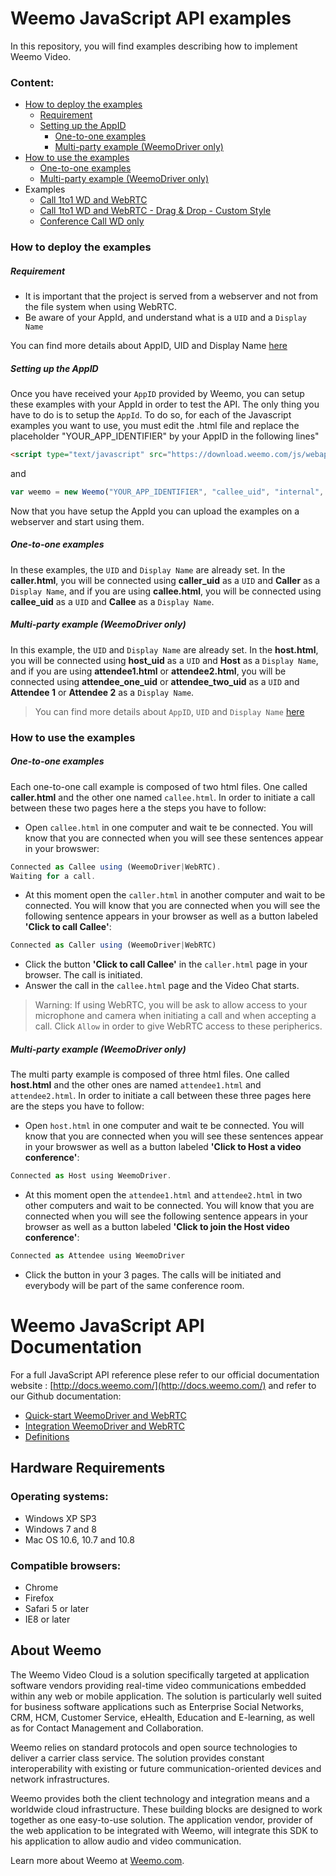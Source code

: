 # Weemo JavaScript API examples 


In this repository, you will find examples describing how to implement Weemo Video.


### Content:
- [How to deploy the examples](https://github.com/weemo/Weemo.js/tree/master/examples#how-to-deploy-the-examples)
    - [Requirement](https://github.com/weemo/Weemo.js/tree/master/examples#requirement)
    - [Setting up the AppID](https://github.com/weemo/Weemo.js/tree/master/examples#setting-up-the-appid)
        - [One-to-one examples](https://github.com/weemo/Weemo.js/tree/master/examples#one-to-one-examples)
        - [Multi-party example (WeemoDriver only)](https://github.com/weemo/Weemo.js/tree/master/examples#multi-party-example-weemodriver-only)
- [How to use the examples](https://github.com/weemo/Weemo.js/tree/master/examples#how-to-use-the-examples)
    - [One-to-one examples](https://github.com/weemo/Weemo.js/tree/master/examples#one-to-one-examples-1)
    - [Multi-party example (WeemoDriver only)](https://github.com/weemo/Weemo.js/tree/master/examples#multi-party-example-weemodriver-only-1)
- Examples
    - [Call 1to1 WD and WebRTC](https://github.com/weemo/Weemo.js/tree/master/examples/Call%201to1%20WD%20and%20WebRTC)
    - [Call 1to1 WD and WebRTC - Drag & Drop - Custom Style](https://github.com/weemo/Weemo.js/tree/master/examples/Call%201to1%20WD%20and%20WebRTC%20-%20Drag%20%26%20Drop%20-%20Custom%20Style)
    - [Conference Call WD only](https://github.com/weemo/Weemo.js/tree/master/examples/Conference%20Call%20WD%20only)

### How to deploy the examples

##### Requirement

- It is important that the project is served from a webserver and not from the file system when using WebRTC.
- Be aware of your AppId, and understand what is a ```UID``` and a ```Display Name```

You can find more details about AppID, UID and Display Name [here](https://github.com/weemo/Weemo.js/blob/master/docs/start.md)

##### Setting up the AppID

Once you have received your ```AppID``` provided by Weemo, you can setup these examples with your AppId in order to test the API. The only thing you have to do is to setup the ```AppId```.
To do so, for each of the Javascript examples you want to use, you must edit the .html file and
replace the placeholder "YOUR_APP_IDENTIFIER" by your AppID in the following lines"

```html
<script type="text/javascript" src="https://download.weemo.com/js/webappid/YOUR_APP_IDENTIFIER"></script>
```

and 

```JavaScript
var weemo = new Weemo("YOUR_APP_IDENTIFIER", "callee_uid", "internal", options);
```

Now that you have setup the AppId you can upload the examples on a webserver and start using them.

##### One-to-one examples

In these examples, the ```UID``` and ```Display Name``` are already set. 
In the **caller.html**, you will be connected using **caller_uid** as a ```UID``` and **Caller** as a ```Display Name```, and if you are using **callee.html**, you will be connected using **callee_uid** as a ```UID``` and **Callee** as a ```Display Name```.

##### Multi-party example (WeemoDriver only)

In this example, the ```UID``` and ```Display Name``` are already set. 
In the **host.html**, you will be connected using **host_uid** as a ```UID``` and **Host** as a ```Display Name```, and if you are using **attendee1.html** or **attendee2.html**, you will be connected using **attendee_one_uid** or **attendee_two_uid** as a ```UID``` and **Attendee 1** or **Attendee 2** as a ```Display Name```.

>You can find more details about ```AppID```, ```UID``` and ```Display Name``` [here](https://github.com/weemo/Weemo.js/blob/master/docs/start.md)


### How to use the examples

##### One-to-one examples

Each one-to-one call example is composed of two html files. One called **caller.html** and the other one named ```callee.html```. In order to initiate a call between these two pages here a the steps you have to follow:

- Open ```callee.html``` in one computer and wait te be connected. You will know that you are connected when you will see these sentences appear in your browswer:

```JavaScript
Connected as Callee using (WeemoDriver|WebRTC).
Waiting for a call.
```

- At this moment open the ```caller.html``` in another computer and wait  to be connected. You will know that you are connected when you will see the following sentence appears in your browser as well as a button labeled **'Click to call Callee'**:

```JavaScript
Connected as Caller using (WeemoDriver|WebRTC)
```

- Click the button **'Click to call Callee'** in the ```caller.html``` page in your browser. The call is initiated.
- Answer the call in the ```callee.html``` page and the Video Chat starts.

>Warning: If using WebRTC, you will be ask to allow access to your microphone and camera when initiating a call and when accepting a call. Click ```Allow``` in order to give WebRTC access to these peripherics. 

##### Multi-party example (WeemoDriver only)

The multi party example is composed of three html files. One called **host.html** and the other ones are named ```attendee1.html``` and ```attendee2.html```. In order to initiate a call between these three pages here are the steps you have to follow:

- Open ```host.html``` in one computer and wait te be connected. You will know that you are connected when you will see these sentences appear in your browswer as well as a button labeled **'Click to Host a video conference'**:

```JavaScript
Connected as Host using WeemoDriver.
```

- At this moment open the ```attendee1.html``` and  ```attendee2.html``` in two other computers and wait to be connected. You will know that you are connected when you will see the following sentence appears in your browser as well as a button labeled **'Click to join the Host video conference'**:

```JavaScript
Connected as Attendee using WeemoDriver
```

- Click the button in your 3 pages. The calls will be initiated and everybody will be part of the same conference room.


# Weemo JavaScript API Documentation

For a full JavaScript API reference plese refer to our official documentation website : [http://docs.weemo.com/](http://docs.weemo.com/) and refer to our Github documentation:

- [Quick-start WeemoDriver and WebRTC](https://github.com/weemo/Weemo.js/blob/master/docs/quickstart.md)
- [Integration WeemoDriver and WebRTC](https://github.com/weemo/Weemo.js/blob/master/docs/integration.md)
- [Definitions](https://github.com/weemo/Weemo.js/blob/master/docs/naming.md)

## Hardware Requirements

### Operating systems:
* Windows XP SP3 <br/>
* Windows 7 and 8<br/>
* Mac OS 10.6, 10.7 and 10.8


### Compatible browsers:
* Chrome <br/>
* Firefox <br/>
* Safari 5 or later<br/>
* IE8 or later


## About Weemo

The Weemo Video Cloud is a solution specifically targeted at application software vendors providing real-time video communications embedded within any web or mobile application. The solution is particularly well suited for business software applications such as Enterprise Social Networks, CRM, HCM, Customer Service, eHealth, Education and E-learning, as well as for Contact Management and Collaboration.

Weemo relies on standard protocols and open source technologies to deliver a carrier class service. The solution provides constant interoperability with existing or future communication-oriented devices and network infrastructures.

Weemo provides both the client technology and integration means and a worldwide cloud infrastructure. These building blocks are designed to work together as one easy-to-use solution. The application vendor, provider of the web application to be integrated with Weemo, will integrate this SDK to his application to allow audio and video communication.

Learn more about Weemo at <a href="http://www.weemo.com">Weemo.com</a>.
